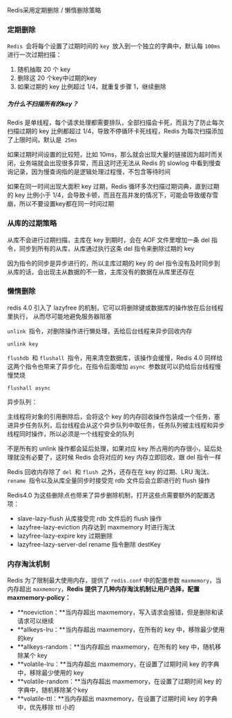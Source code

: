 

Redis采用定期删除 / 懒惰删除策略



### 定期删除



`Redis `会将每个设置了过期时间的 `key `放入到一个独立的字典中，默认每 `100ms` 进行一次过期扫描：

1. 随机抽取 20 个 key
2. 删除这 20 个key中过期的key
3. 如果过期的 key 比例超过 1/4，就重复步骤 1，继续删除



##### 为什么不扫描所有的key？

Redis 是单线程，每个请求处理都需要排队，全部扫描会卡死，而且为了防止每次扫描过期的 key 比例都超过 1/4，导致不停循环卡死线程，Redis 为每次扫描添加了上限时间，默认是` 25ms`



如果过期时间设置的比较短，比如 10ms，那么就会出现大量的链接因为超时而关闭，业务端就会出现很多异常，而且这时还无法从 Redis 的 slowlog 中看到慢查询记录，因为慢查询指的是逻辑处理过程慢，不包含等待时间



如果在同一时间出现大面积 key 过期，Redis 循环多次扫描过期词典，直到过期的 key 比例小于 1/4，会导致卡顿，而且在高并发的情况下，可能会导致缓存雪崩，所以不要设置key都在同一时间过期







### 从库的过期策略

从库不会进行过期扫描，主库在 key 到期时，会在 AOF 文件里增加一条 del 指令，同步到所有的从库，从库通过执行这条 del 指令来删除过期的 key



因为指令的同步是异步进行的，所以主库过期的 key 的 del 指令没有及时同步到从库的话，会出现主从数据的不一致，主库没有的数据在从库里还存在









### 懒惰删除



redis 4.0 引入了 lazyfree 的机制，它可以将删除键或数据库的操作放在后台线程里执行， 从而尽可能地避免服务器阻塞



`unlink `指令，对删除操作进行懒处理，丢给后台线程来异步回收内存

```shell
unlink key
```



`flushdb `和 `flushall `指令，用来清空数据库，该操作会缓慢，Redis 4.0 同样给这两个指令也带来了异步化，在指令后面增加 `async `参数就可以扔给后台线程慢慢焚烧

```shell
flushall async
```



异步队列：

主线程将对象的引用删除后，会将这个 key 的内存回收操作包装成一个任务，塞进异步任务队列，后台线程会从这个异步队列中取任务，任务队列被主线程和异步线程同时操作，所以必须是一个线程安全的队列

不是所有的 unlink 操作都会延后处理，如果对应 key 所占用的内存很小，延后处理就没有必要了，这时候 Redis 会将对应的 key 内存立即回收，跟 del 指令一样





Redis 回收内存除了 `del `和 `flush `之外，还存在在 key 的过期、LRU 淘汰、`rename `指令以及从库全量同步时接受完 rdb 文件后会立即进行的 flush 操作

Redis4.0 为这些删除点也带来了异步删除机制，打开这些点需要额外的配置选项：

- slave-lazy-flush 从库接受完 rdb 文件后的 flush 操作
- lazyfree-lazy-eviction 内存达到 maxmemory 时进行淘汰
- lazyfree-lazy-expire key 过期删除
- lazyfree-lazy-server-del rename 指令删除 destKey







### 内存淘汰机制



Redis 为了限制最大使用内存，提供了 `redis.conf` 中的配置参数 `maxmemory`，当内存超出 `maxmemory`，**Redis 提供了几种内存淘汰机制让用户选择，配置 maxmemory-policy：**

- **noeviction：**当内存超出 maxmemory，写入请求会报错，但是删除和读请求可以继续
- **allkeys-lru：**当内存超出 maxmemory，在所有的 key 中，移除最少使用的key
- **allkeys-random：**当内存超出 maxmemory，在所有的 key 中，随机移除某个 key
- **volatile-lru：**当内存超出 maxmemory，在设置了过期时间 key 的字典中，移除最少使用的 key
- **volatile-random：**当内存超出 maxmemory，在设置了过期时间 key 的字典中，随机移除某个key
- **volatile-ttl：**当内存超出 maxmemory，在设置了过期时间 key 的字典中，优先移除 ttl 小的

